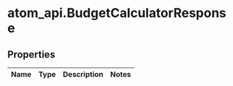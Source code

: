 # atom_api.BudgetCalculatorResponse

## Properties
Name | Type | Description | Notes
------------ | ------------- | ------------- | -------------


